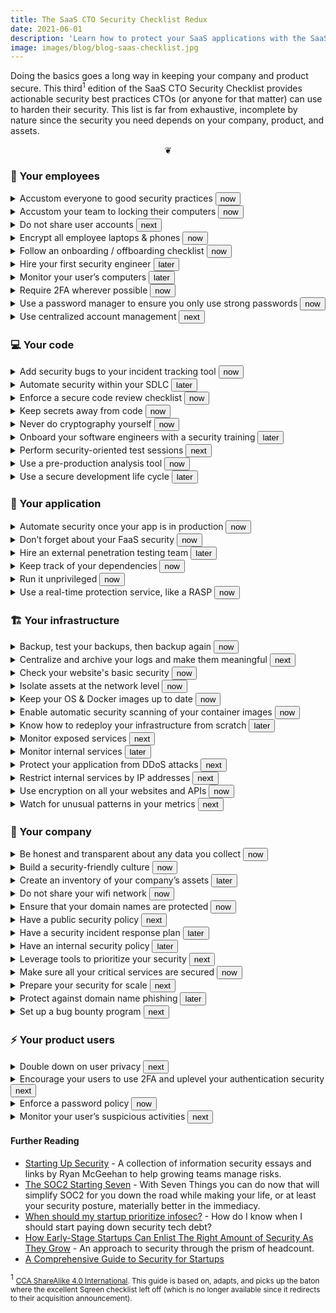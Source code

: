 ```yaml
---
title: The SaaS CTO Security Checklist Redux
date: 2021-06-01
description: 'Learn how to protect your SaaS applications with the SaaS CTO security checklist. Doing the basics goes a long way in keeping your company and product secure.'
image: images/blog/blog-saas-checklist.jpg
---
```


Doing the basics goes a long way in keeping your company and product secure. This third<sup>1</sup> edition of the SaaS CTO Security Checklist provides actionable security best practices CTOs (or anyone for that matter) can use to harden their security. This list is far from exhaustive, incomplete by nature since the security you need depends on your company, product, and assets.

<div onclick="document.body.querySelectorAll('details').forEach((e) => (e.hasAttribute('open')) ? e.removeAttribute('open') : e.setAttribute('open',true))"><center>&#x2766;</center></div>

### 🚀 Your employees
<details><summary>Accustom everyone to good security practices <button class=stage>now</button> </summary>

People are often the weakest links in any company’s security. By holding trainings to explain how an attacker could infiltrate your company, you will increase their awareness and thus minimize the chance of them falling for common traps. Some things to cover include phishing emails, and the dangers of USB drives and email attachments.

##### Read more:
https://sudo.pagerduty.com/

https://www.secureworks.com/blog/cybersecurity-awareness-training-best-practices

</details>

<details><summary>Accustom your team to locking their computers <button class=stage>now</button></summary>

Your office may be secured, but you will eventually have to receive external people for a party or a meeting. Someone with physical access to an employee computer can do a lot of harm in a very short amount of time, so locking all computers is a great habit. If you get in the habit of locking your machine at the office, you’ll be unlikely to forget to also do it in a Starbucks or at a meetup.

##### Read more:

https://www.cnet.com/how-to/7-ways-to-lock-your-macbook
</details>

<details><summary>Do not share user accounts <button class=stage>next</button></summary>

Sharing a user account makes it hard to understand who is using the service or to identify who has performed a given action. This makes it much harder to recognize when an account has been taken over by an outside party. It also makes it harder to remove access to an account when employees leave the company, opening that account up to potential abuse.
</details>

<details><summary>Encrypt all employee laptops & phones <button class=stage>now</button></summary>

By encrypting all laptops, you protect both your company’s assets, and your employee’s private files. Encrypting your employee’s phones is the same, and will protect their security in the case of either theft or accidents.

Tools to remotely track and wipe:

https://preyproject.com/

https://landscape.canonical.com/

https://www.jamf.com/products/jamf-pro/

##### Read more:

https://support.apple.com/en-us/HT204837

https://wiki.archlinux.org/index.php/Dm-crypt

https://support.microsoft.com/en-us/instantanswers/e7d75dd2-29c2-16ac-f03d-20cfdf54202f/turn-on-device-encryption
</details>

<details><summary>Follow an onboarding / offboarding checklist <button class=stage>now</button></summary>

Onboarding and offboarding are important security moments for your employees. You’ll want to ensure that new employees enact the security measures needed and that your company follows the appropriate steps for employees who are leaving.

Your onboarding checklist should contain a list of all the steps you need to follow when an employee, contractor, or intern joins your company. A similar list can also be used when someone is leaving your team. Ensure that you deprovision all accounts they had access to.

##### Read more:

https://about.gitlab.com/handbook/people-group/general-onboarding/

https://about.gitlab.com/handbook/people-group/offboarding/

https://github.com/92bondstreet/awesome-onboarding

https://www.rippling.com/
</details>

<details><summary>Hire your first security engineer <button class=stage>later</button></summary>

As your company grows, you’ll want to bring in a security expert and centralize your application security responsibilities on them. To determine if it’s the right time to do so, ask yourself the following questions:
do we have a security roadmap?
do we manage to deliver on it?

If you don’t, then it’s the time to strategically consider what your security roadmap should look like, and to find out what kind of security engineer you need.

It’s important to note that you shouldn’t hire a specialized security person too early. Early on, security is something that needs to be baked into your engineering organization rather than immediately offloaded to someone else. Only when your engineering team is fully bought into security but is simply getting overwhelmed should you bring in a specialized security engineer.

##### Read more:

https://medium.com/starting-up-security/hiring-the-cso-b737c30e098f

https://www.darkreading.com/threat-intelligence/the–typical–security-engineer-hiring-myths-and-stereotypes/a/d-id/133334
</details>

<details><summary>Monitor your user’s computers <button class=stage>later</button></summary>
The more employees you have, the bigger the risk of them getting infected by malicious software, such as botnets. Using a HIPS system on employee hardware could help you get ahead of any problems via alerts and notifications.

##### Read more:

https://www.stormshield.com/

https://www.microsoft.com/en-us/windows/windows-defender/

</details>

<details><summary>Require 2FA wherever possible <button class=stage>now</button></summary>

Your employees should all use 2-factor authentication. By adding 2FA, you add an extra layer of security. Should your employee’s password get stolen, the attacker would still be locked out unless they have access to the second factor (e.g. phone app or text) as well. As a CTO, your role is to make sure everyone complies with this rule. Phones are the most commonly used device for second factors, and thus have to be secured accordingly (e.g. with codes or biometry). Another option is to use purpose-built hardware-based 2FA, like Yubikeys.

##### Read more:

https://en.wikipedia.org/wiki/Multi-factor_authentication

https://support.google.com/a/answer/184711

https://get.slack.help/hc/en-us/articles/212221668-Require-two-factor-authentication-for-your-team

https://www.yubico.com/why-yubico/how-yubikey-works/

</details>

<details><summary>Use a password manager to ensure you only use strong passwords <button class=stage>now</button></summary>
Using a complex and unique password for every website is great advice, but it can be very difficult to remember all of them. Rather than reusing passwords or storing your passwords somewhere others could access, use a password manager. Password managers are a great way to manage multiple passwords across sites, since they will remember everything for you with a single master password, and can often generate unique strong passwords for you. Encourage your employees to do likewise, and purchase a business plan to a password manager if necessary.

Some great password managers are:

https://www.dashlane.com

https://lastpass.com

https://onelogin.com

https://support.apple.com/en-us/HT204085

https://passwords.google.com/

</details>

<details><summary>Use centralized account management <button class=stage>next</button></summary>

Having a centralized place with all user authorizations is the best way not to forget anything once you need to update a user profile (e.g. if an internship came to its end). It is also a great place to define the standard account creation process you need for a given user. If you can, implement SSO to simplify and automate this process.

Configuring with Google Apps: https://support.google.com/a/answer/6087519
</details>

### 💻 Your code
<details><summary>Add security bugs to your incident tracking tool <button class=stage>now</button></summary>

Every developer should contribute to maintaining a list of security issues that need to be fixed in the future. Making them available to the rest of the team will increase security awareness in your company.

Treat security bugs like any other type of bug – determine their priority based on whether or not they are exploitable and the damage that could be done. Additionally, hold post-mortems for serious security bugs with the team to ensure that everyone gets visibility and learns from them.

</details>

<details><summary>Automate security within your SDLC <button class=stage>later</button></summary>

If your security practices impact your development velocity, they will be looked at as more of a burden than a valuable step. The best practices today are to take lessons from DevOps and find ways to bring security closer to developers. Leverage tools that can automate security checks and monitoring. Implementing automated SAST/DAST tools, vulnerability dependency scanning, and others will help you catch the obvious flaws before they get into production. Just beware that you’ll have to sift through false positives and that these tools have limited scope.

##### Read more:

https://en.wikipedia.org/wiki/Systems_development_life_cycle

https://github.com/devsecops/awesome-devsecops

</details>

<details><summary>Enforce a secure code review checklist <button class=stage>now</button></summary>

Security should always be kept in mind while coding. Pull request reviews should be performed with security in mind as well. Depending on where the code is, the checks should be different. Dealing with user entry is one thing, dealing with business structures is another – the concerns are related to the context.

In addition to common sense, keep in mind typical security flaws. For example, many code snippets from places like StackOverflow have not been written with security in mind. If your team pulls code snippets from the Internet, make sure they double check them for security before deploying them.

Security competency is also a good topic to ask about when interviewing a candidate.

##### Read more:

https://www.owasp.org/index.php/Top_10-2017_Top_10

</details>

<details><summary>Keep secrets away from code <button class=stage>now</button></summary>

Never commit secrets in your code. They should be handled and stored separately in order to prevent them from accidentally being shared or exposed. This keeps a clear layer of separation between your environments (typically development, staging, and production).

##### Read more:

https://www.envkey.com/

https://www.vaultproject.io/

https://github.com/99designs/aws-vault

https://cloud.google.com/secret-manager

https://aws.amazon.com/secrets-manager/

https://aws.amazon.com/blogs/mt/the-right-way-to-store-secrets-using-parameter-store/

https://www.digitalocean.com/community/tutorials/an-introduction-to-managing-secrets-safely-with-version-control-systems


</details>

<details><summary>Never do cryptography yourself <button class=stage>now</button></summary>

Always rely on existing mechanisms, libraries, and tools. Cryptography is an expertise. Building your own implementations, or using flags and options you don’t fully understand, will expose you to major risks. Libraries such as na.cl (https://nacl.cr.yp.to/) expose only a few options and restrict you to the good choices.

</details>

<details><summary>Onboard your software engineers with a security training <button class=stage>later</button></summary>

Secure applications start with secure developers. Your software engineers need to be aware of security best practices in order to write secure code and to perform security-minded code reviews. Since security is usually not something hiring managers consider during recruitment, an initial training at onboarding will help your devs reach a minimum level of security.

Also, consider checking for security competency during the hiring process. This will help you better shape your training.

Some good security training options:

https://safecode.org

https://sudo.pagerduty.com/

</details>

<details><summary>Perform security-oriented test sessions <button class=stage>next</button></summary>

Once in a while, the entire technical team should sit together and spend time targeting all parts of the application, looking for vulnerabilities. This is a great time to test for account isolation, token unicity, unauthenticated paths, etc… You will heavily rely on your browser’s web console, curl, and 3rd party tools such as Zap (https://www.owasp.org/index.php/OWASP_Zed_Attack_Proxy_Project).

The benefit of doing these test sessions yourselves is that your team has the best understanding of your application, and likely where the weak points are. Showing that they can be exploited (or not) is valuable feedback for the team. These sessions complement external pentests quite well.

##### Read more:

https://www.owasp.org/index.php/OWASP_Testing_Guide_v4_Table_of_Contents

</details>

<details><summary>Use a pre-production analysis tool <button class=stage>now</button></summary>

Pre-production analysis tools like static code analysis (SAST) can help identify some of your low-hanging security fruits. They also improve the overall security awareness of your team when the checks are automatically integrated into the code review process. But keep in mind that these tools generate a lot of false positives that can quickly overwhelm you with meaningless alerts. The best practice is to make them part of your process, but not too rely too heavily on them.

Tools:

https://www.owasp.org/index.php/Source_Code_Analysis_Tools

Findbugs (Java)

Brakeman (Ruby)

</details>

<details><summary>Use a secure development life cycle <button class=stage>later</button></summary>

The secure development lifecycle is a process that helps tackle security issues at the beginning of a project. While rarely used as is, it provides good insights at all stages of the project, from the specification to the release. It will allow you to enforce good practices at every stage of the project life.

##### Read more:

https://en.wikipedia.org/wiki/Systems_development_life_cycle

https://www.owasp.org/images/7/76/Jim_Manico_(Hamburg)_-_Securiing_the_SDLC.pdf
</details>

### 📲 Your application
<details><summary>Automate security once your app is in production <button class=stage>now</button></summary>

Several tools offer ways to automate custom security protection in production. Wherever possible, leverage your business information and logic to automate monitoring and protection of security situations systemic to your particular business. The more you can automate, the easier you’ll be able to scale your security.

##### Read more:

https://snyk.io/

https://github.com/bridgecrewio/checkov

https://docs.sqreen.com/security-automation/introduction-playbooks/

</details>

<details><summary>Don’t forget about your FaaS security <button class=stage>now</button></summary>

If you’re using FaaS in your company, you should ensure that it’s not a weak point for security.

Make sure:

Your code is centralized - either in a FaaS-specific repository or within the applications that the function depends upon

Deployment is centralized in the CI. With FaaS abstracting things for you, it can be easy to forget about the different functions!

Privileges used by the function are minimalist (and distinct from the privileges used to deploy it)

On top of that, FaaS should follow all the security criteria that you apply to your applications - from specifications, to development, to operating in production.

##### Read more:

https://techbeacon.com/enterprise-it/how-lock-down-your-serverless-apps-five-steps

</details>

<details><summary>Hire an external penetration testing team <button class=stage>later</button></summary>

Pentesters take an external and naive point of view of your infrastructure and products. They will take nothing for granted and will check even the most basic assumptions, as well as all of your infrastructure. The experience can help focus your security efforts and mindset.

##### Read more:

https://www.softwaretestinghelp.com/penetration-testing-guide/

https://blog.sqreen.com/leverage-pentest/

https://www.sqreen.com/checklists/pentest-checklist

</details>

<details><summary>Keep track of your dependencies <button class=stage>now</button></summary>

Applications are built using dozens of third party libraries. A single flaw in any of these libraries may put your entire application at risk. According to OWASP, one of the most common application security risks is using dependencies with known vulnerabilities. Some tools allow you to check your dependencies for vulnerabilities and ensure that they are up-to-date:

##### Read more:

https://dependabot.com/ 

https://snyk.io/

</details>

<details><summary>Run it unprivileged <button class=stage>now</button></summary>

In the case that an attacker does successfully attack your application, having it running as a user with restricted privileges will make it harder for the attacker to take over the host and/or to bounce to other services. Privileged users are root on Unix systems, and Administrator or System on Windows systems.

</details>

<details><summary>Use a real-time protection service, like a RASP <button class=stage>now</button></summary>

These days, WAFs are pretty outdated. It’s better to use services that sit closer to your application. These tools protect web applications from attacks at run-time. An Application Security Management (ASM) tool can do for security in your application what APM tools do for performance. They can monitor and protect against all major vulnerabilities (SQL injections, XSS attacks, account takeovers, code injections, etc…) without false positives.

##### Read more:

https://www.rapid7.com/blog/post/2019/09/04/rasp-101-what-is-runtime-application-self-protection/

https://www.contrastsecurity.com/runtime-application-self-protection-rasp

https://www.sqreen.com/

http://www8.hp.com/us/en/software-solutions/appdefender-application-self-protection/
</details>


### 🏗 Your infrastructure
<details><summary>Backup, test your backups, then backup again <button class=stage>now</button></summary>

Backup all your critical assets. Ensure that you attempt to restore your backups frequently so you can guarantee that they’re working as intended. S3 is a very cheap and effective way to backup your assets. Instrument monitoring to ensure backups and restoration verification are working as intended. Research whether offsite and encrypted backups make sense for your product, infrastructure, and regulatory concerns (PII and user data retention).

##### Read more:

https://docs.aws.amazon.com/AmazonRDS/latest/UserGuide/USER_WorkingWithAutomatedBackups.html

https://aws.amazon.com/getting-started/backup-files-to-amazon-s3/

https://www.tarsnap.com/

https://quay.io/


</details>

<details><summary>Centralize and archive your logs and make them meaningful <button class=stage>next</button></summary>

Logs are very useful for understanding what happened after an incident occurs, finding where an attacker came from, and possibly even who they are. Many solutions exist to gather and organize logs.

Don’t forget, you need to take care that the system time configured on each of your machines is in sync so that you can easily cross-correlate logs. You’ll have a much harder time if they’re not (no pun intended).

##### Read more:

https://en.wikipedia.org/wiki/Network_Time_Protocol

https://www.loggly.com/

https://www.elastic.co/products/kibana

</details>

<details><summary>Check your website's basic security <button class=stage>now</button></summary>

Websites are exposed to many different classes of vulnerabilities, and some may be prevented by appropriately configuring the server. Best practices include adding headers such as HSTS, X-Frame-Options, X-Content-Type-Options, etc. Add in a Content Security Policy if possible.

##### Read more:

https://www.sqreen.com/scanner

https://securityheaders.com

https://www.ssllabs.com/

</details>

<details><summary>Isolate assets at the network level <button class=stage>now</button></summary>

Only your public APIs should be exposed to the Internet. You should isolate your networks to prevent any unauthorized access to your database. This will prevent attackers from connecting to it and attempting to crack the password - or exploit vulnerabilities.

##### Read more:

https://docs.aws.amazon.com/AmazonVPC/latest/UserGuide/VPC_Subnets.html

https://www.sqreen.com/resources/aws-security

</details>

<details><summary>Keep your OS & Docker images up to date <button class=stage>now</button></summary>

You should download all of your OS’s and Docker security updates and regularly update your machines and images. If you use a PAAS provider (Heroku, AWS Beanstalk, etc…), they will take care of this for you. If not, you will need to do it yourself. Ideally, automate this process if possible.

##### Read more:

https://github.com/containrrr/watchtower

https://spacewalkproject.github.io/

</details>

<details><summary>Enable automatic security scanning of your container images <button class=stage>now</button></summary>

You should turn on automatic security scanning of your container images. Be sure to also instrument the alerts these tools generate to your standard dashboard and monitoring flows so they get the attention they require.

##### Read more:

https://cloud.google.com/container-analysis/docs/vulnerability-scanning

https://docs.aws.amazon.com/AmazonECR/latest/userguide/image-scanning.html

https://quay.io/
</details>

<details><summary>Know how to redeploy your infrastructure from scratch <button class=stage>later</button></summary>

Hopefully you never need to, but in the case of a disaster, this allows you to quickly spawn new infrastructure and populate it with data from your backups. This is the perfect use case for disaster recovery.

##### Read more:

https://aws.amazon.com/cloudformation/

https://cloud.google.com/deployment-manager/

https://www.terraform.io/

https://www.pulumi.com/

</details>

<details><summary>Monitor exposed services <button class=stage>next</button></summary>

Your developers constantly deploy new services. Step one is to ensure that you keep track of them, but you also want to ensure that they don’t expose sensitive services to the outside world, (for instance, a database accessible from the Internet without network filtering). Using a network scanner will help you ensure that no unexpected services are exposed, and will tell you when new services are vulnerable and should be updated.

Check this cloud friendly tool:

https://www.goldfiglabs.com/products/checkup/

https://github.com/toniblyx/my-arsenal-of-aws-security-tools

</details>

<details><summary>Monitor internal services <button class=stage>later</button></summary>

It’s a fairly common attitude to not focus on the security of your internal services as much as your external services. However, as you get bigger, you will lose visibility on the services used internally. When you start to lose track of internal services, they become a vector through which viruses or worms could spread. Additionally, more people (like contractors) will have access to your internal network. If it’s not secured, this puts it at risk.

##### Read more:

https://www.tenable.com/downloads/nessus

</details>

<details><summary>Protect your application from DDoS attacks <button class=stage>next</button></summary>

A Distributed Denial-of-Service Attack (DDoS) can have a real impact on your bottom line and customer experience. Basic DDoS protections can easily be integrated with a CDN, but there are purpose-built DDoS protection tools available as well.

##### Read more:

https://www.fastly.com/

https://www.cloudflare.com/

https://cloud.google.com/cdn

https://aws.amazon.com/cloudfront/

</details>

<details><summary>Restrict internal services by IP addresses <button class=stage>next</button></summary>

Connections to your infrastructure and non-public properties (hosted CIs, admin interfaces, databases etc.) should only be accessible through a bounce host (in a VPC, behind a bastion host or VPN, etc.).


##### Read more:

https://aws.amazon.com/fr/blogs/security/securely-connect-to-linux-instances-running-in-a-private-amazon-vpc/

</details>

<details><summary>Use encryption on all your websites and APIs <button class=stage>now</button></summary>

Encrypting communications is not only about privacy, but also about your users’ safety, since it will prevent most attempts at tampering with what they receive.

A free popular solution is: https://letsencrypt.org/

##### Read more:

https://support.google.com/webmasters/answer/6073543?hl=en

</details>

<details><summary>Watch for unusual patterns in your metrics <button class=stage>next</button></summary>

Takeovers will often be used to steal your data or setup your servers to be used as bouncers. These can be detected by watching for unusual patterns in key metrics, such as network bandwidth, CPU and memory consumption, and disk usage.

##### Read more:

https://newrelic.com/server-monitoring

https://www.sysdig.com/

</details>

### 🏢 Your company
<details><summary>Be honest and transparent about any data you collect <button class=stage>now</button></summary>

Should you be breached, attackers may publicize the data that they gather. Your customers need to be aware of what data you’re storing so they’re not caught by surprise.

Additionally, with GDPR now in place, you could face legal and financial repercussions if you collect data about your (European) customers and users that they haven’t consented to give you. Ensure that you are clear about the data that you will collect from users that interact with you.

##### Read more:

https://hbr.org/2015/05/customer-data-designing-for-transparency-and-trust

https://www.enterpriseready.io/gdpr/preparing-for-gdpr/#

https://github.com/privacyradius/gdpr-checklist

</details>

<details><summary>Build a security-friendly culture <button class=stage>now</button></summary>

Mistakes happen. People click on phishing emails, reuse passwords, or overlook vulnerabilities in their code. While you should focus on trying to prevent security breaches in the first place, it’s also important to think about what needs to happen after a breach.

From the culture side, the best thing you can do is try and minimize the time between a breach and you finding out about it. This means that your employees have to be trained to recognize potential security breaches, and that you have to build a culture that encourages them to report them. Everyone needs to understand that mistakes are possible and that if they fear that one has happened, they should report their doubt right away, rather than trying to hide it. This can only be achieved with a blameless attitude in the culture and a feeling of psychological safety. Work to instill those feelings.

##### Read more:

https://securitycultureframework.net/

https://i.blackhat.com/eu-18/Wed-Dec-5/eu-18-OBoyle-SDL-at-Scale-Growing-Security-Champions.pdf

</details>

<details><summary>Create an inventory of your company’s assets <button class=stage>later</button></summary>

A mapping of your company’s assets enables you to monitor the points that need the most attention and vulnerabilities that need to be hardened. You can’t understand your security if you don’t know all the assets that should be secure.

For your servers, this is built-in if you are using a cloud service or a PaaS and all your machines are registered / spawned through it. Otherwise, you will need to review all your assets regularly to determine if you still need them, to keep them up to date, and to ensure that they benefit from your latest deployments.

##### Read more:

https://github.com/goldfiglabs/introspector

https://github.com/lyft/cartography

https://resources.infosecinstitute.com/asset-management-guide-information-security-professionals/

https://magoo.github.io/simple-risk/

</details>

<details><summary>Do not share your wifi network <button class=stage>now</button></summary>

Sharing your company wifi network with guests or neighbors may give them the opportunity to gather information on your network, and allow them to access resources protected by source IP. Use an isolated and dedicated guest wifi network instead. Set up a calendar reminder to change the password every two months, since this password is shared among a potentially large number of people outside your organization.

</details>

<details><summary>Ensure that your domain names are protected <button class=stage>now</button></summary>

Ensure that your domain names are protected Domain names should be renewed regularly. If you bought one from a third party, you should also make sure that the authoritative configured name server is your own. Take a few precautions when registering your domain to make it more difficult to hijack, including transfer locks and using an account owner email on a different domain. Enable monitoring to ensure someone is alerted if a domain is about to expire.  Prefer to use a security oriented registrar.

Security oriented registrars:

* https://www.cloudflare.com/products/registrar/

* https://domains.google/

* https://www.cscdbs.com/en/domain-management/

* https://markmonitor.com/


##### Read more:

https://github.com/glensc/monitoring-plugin-check_domain - Monitor for expiration.

https://www.icann.org/news/blog/do-you-have-a-domain-name-here-s-what-you-need-to-know-part-4

https://www.eurodns.com/blog/domain-name-security-best-practices

https://blogs.akamai.com/2019/02/protecting-your-domain-names-taking-the-first-steps.html

https://www.esecurityplanet.com/trends/tips-for-protecting-your-domain-names/

</details>

<details><summary>Have a public security policy <button class=stage>next</button></summary>

This is a page on your corporate website describing how you secure your users and their data, and how you plan to respond to external bug reports. You should advise that you support responsible disclosure. Keep in mind that you will likely receive reports of varying impact, so having a process for prioritizing them is important.

##### Read more:

https://www.sqreen.com/resources/security-page

https://www.airbnb.com/security

https://www.apple.com/support/security/

</details>

<details><summary>Have a security incident response plan <button class=stage>later</button></summary>

This will allow whoever is in charge at the time of a breach to communicate accordingly about an incident and will allow for the fastest response. Trying to make your plan up in the heat of the moment can make the impact of breaches much worse.

##### Read more:

https://zeltser.com/security-incident-response-program-tips/

https://github.com/meirwah/awesome-incident-response

https://security.openstack.org/vmt-process.html

https://medium.com/@magoo/incident-response-writing-a-playbook-773e7920f171

https://www.amazon.com/How-Measure-Anything-Cybersecurity-Risk/dp/1536669741

</details>

<details><summary>Have an internal security policy <button class=stage>later</button></summary>

This is a short document outlining the security requirements in your company for your employees and defining who is responsible and who they can turn to for all things security. Make this part of onboarding and ensure that it’s easy to find.

##### Read more:

https://hbr.org/2017/11/the-key-to-better-cybersecurity-keep-employee-rules-simple

https://medium.com/starting-up-security/starting-up-security-policy-104261d5438a

</details>

<details><summary>Leverage tools to prioritize your security <button class=stage>next</button></summary>
Early on, you’ll want to focus on enhancing your security with smart internal practices. However, as you grow, it becomes more and more worth it to bring in some useful security tools. For instance, AWS offers AWS Trusted Advisor which, for a fraction of your billing, will provide you with actionable insights about your infrastructure security. Others can help you with different parts of your total security needs, from your application to your infrastructure.

##### Read more:

https://www.goldfiglabs.com/

https://forsetisecurity.org/

https://github.com/toniblyx/my-arsenal-of-aws-security-tools

https://runpanther.io/

https://aws.amazon.com/premiumsupport/technology/trusted-advisor/

https://cloud.google.com/security-command-center

</details>

<details><summary>Make sure all your critical services are secured <button class=stage>now</button></summary>

Many companies rely on 3rd-party services and platforms like Google Apps, Slack, and Wordpress. These services all have default settings that should be improved to increase their security level. All these services should be updated and checked on a regular basis, particularly when new versions come out.

##### Read more:

https://landing.google.com/advancedprotection/

https://blog.trailofbits.com/2015/07/07/how-to-harden-your-google-apps/

https://support.google.com/a/answer/7587183?hl=en

https://docs.github.com/en/organizations/keeping-your-organization-secure/requiring-two-factor-authentication-in-your-organization

https://medium.com/@longtermsec/more-tips-for-securing-your-g-suite-4d617bd04bc8

https://get.slack.help/hc/en-us/articles/115004155306-Security-tips-to-protect-your-workspace

</details>

<details><summary>Prepare your security for scale <button class=stage>next</button></summary>

Scale comes to each company differently. In many startups, scale occurs on various levels, whether it is in the size of the sales team, a big growth in the engineering team, opening new offices, etc. Each of these scaling events brings specific challenges. For example, how are you gonna run your security onboarding in a new office abroad if the employees there don’t speak the same language? It’s important to evaluate your security policies and practices with each scaling event you have.


##### Read more:

https://ayeks.de/post/2018-06-11-automating_and_scaling_security/

</details>

<details><summary>Protect against domain name phishing <button class=stage>later</button></summary>

Some attackers buy domain names that are similar to yours, by dropping letters or using homoglyphs. For instance phishng.com instead of phishing.com. Registering lookalike domain names will help you prevent against this. Also, monitoring Certificate Transparency can help in proactively detecting attacks.

</details>

<details><summary>Set up a bug bounty program <button class=stage>next</button></summary>

A bug bounty program will allow external hackers to report vulnerabilities. Most of the bug bounty programs set rewards in place. You need security-aware people inside your development teams to evaluate any reports you receive, so make sure that you have the right internal resources before you set up such a program.

##### Read more:

https://www.yeswehack.com/en/index.html

https://hackerone.com/

https://cobalt.io
</details>

### ⚡️ Your product users
<details><summary>Double down on user privacy <button class=stage>next</button></summary>

Many successful attacks happen through social engineering. This means that access to your users’ data has to be a big deal to you. Require a user’s explicit consent before allowing support / sales to access their data. This access should also be audited. Good security hygiene here can make social engineering attempts to get into your users’ data harder.

##### Read more:

https://resources.infosecinstitute.com/5-best-practices-for-ensuring-data-privacy/

</details>

<details><summary>Encourage your users to use 2FA and uplevel your authentication security <button class=stage>next</button></summary>

As you get higher profile customers, you will be required to implement stronger security practices. This includes offering them 2FA, role-based account management, SSO, etc. Oftentimes, these features are entry level requirements for more enterprise deals.

##### Read more:

https://auth0.com/

https://www.okta.com/

https://webauthn.io/
</details>

<details><summary>Enforce a password policy <button class=stage>now</button></summary>

Your users’ accounts will be much harder to steal if you require them to use strong passwords. Ideally, stick with common strong password policy requirements, to prevent your users from getting frustrated at not remembering some arcane rule.

Remember that NIST has updated its guidelines length &gt; complexity.

##### Read more:

https://auth0.com/blog/dont-pass-on-the-new-nist-password-guidelines/

https://www.digicert.com/blog/creating-password-policy-best-practices/

</details>

<details><summary>Monitor your user’s suspicious activities <button class=stage>next</button></summary>

Some users may behave suspiciously within your application, potentially trying to hack into your application, subvert your services, or bother your other customers. By monitoring suspicious users, you will be able to block or flag the illegitimate ones.

##### Read more:

https://castle.io
</details>

#### Further Reading

* [Starting Up Security](https://scrty.io/) - A collection of information security essays and links by Ryan McGeehan to help growing teams manage risks.
* [The SOC2 Starting Seven](https://latacora.micro.blog/2020/03/12/the-soc-starting.html) - With Seven Things you can do now that will simplify SOC2 for you down the road while making your life, or at least your security posture, materially better in the immediacy.
* [When should my startup prioritize infosec?](https://www.goldfiglabs.com/blog/when-should-my-startup-prioritize-infosec/) - How do I know when I should start paying down security tech debt?
* [How Early-Stage Startups Can Enlist The Right Amount of Security As They Grow](https://review.firstround.com/how-early-stage-startups-can-enlist-the-right-amount-of-security-as-they-grow) - An approach to security through the prism of headcount.
* [A Comprehensive Guide to Security for Startups](https://www.bvp.com/atlas/security-for-startups)


<sup>1</sup> <small>[CCA ShareAlike 4.0 International](https://github.com/vikrum/CTOSecurityChecklist/blob/master/LICENSE.md). This guide is based on, adapts, and picks up the baton where the excellent Sqreen checklist left off (which is no longer available since it redirects to their acquisition announcement).</small>
